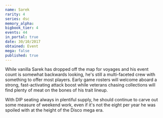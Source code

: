 ```yaml
---
name: Sarek
rarity: 4
series: dsc
memory_alpha:
bigbook_tier: 4
events: 44
in_portal: true
date: 30/10/2017
obtained: Event
mega: false
published: true
---
```


While vanilla Sarek has dropped off the map for voyages and his event count is somewhat backwards looking, he's still a multi-faceted crew with something to offer most players. Early game rosters will welcome aboard a strong, fast-activating attack boost while veterans chasing collections will find plenty of meat on the bones of his trait lineup.

With DIP seating always in plentiful supply, he should continue to carve out some measure of weekend work, even if it's not the eight per year he was spoiled with at the height of the Disco mega era.
